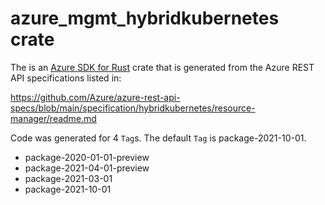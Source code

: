 # azure_mgmt_hybridkubernetes crate

The is an [Azure SDK for Rust](https://github.com/Azure/azure-sdk-for-rust) crate that is generated from the Azure REST API specifications listed in:

https://github.com/Azure/azure-rest-api-specs/blob/main/specification/hybridkubernetes/resource-manager/readme.md

Code was generated for 4 `Tag`s. The default `Tag` is package-2021-10-01.


- package-2020-01-01-preview
- package-2021-04-01-preview
- package-2021-03-01
- package-2021-10-01